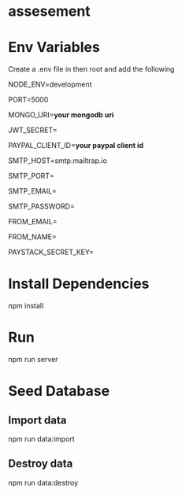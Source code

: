 # assesement

# Env Variables
Create a .env file in then root and add the following

NODE_ENV=development

PORT=5000

MONGO_URI=**your mongodb uri**

JWT_SECRET=

PAYPAL_CLIENT_ID=**your paypal client id**

SMTP_HOST=smtp.mailtrap.io

SMTP_PORT=

SMTP_EMAIL=

SMTP_PASSWORD=

FROM_EMAIL=

FROM_NAME=

PAYSTACK_SECRET_KEY=

# Install Dependencies
npm install

# Run
npm run server

# Seed Database
## Import data
npm run data:import

## Destroy data
npm run data:destroy

